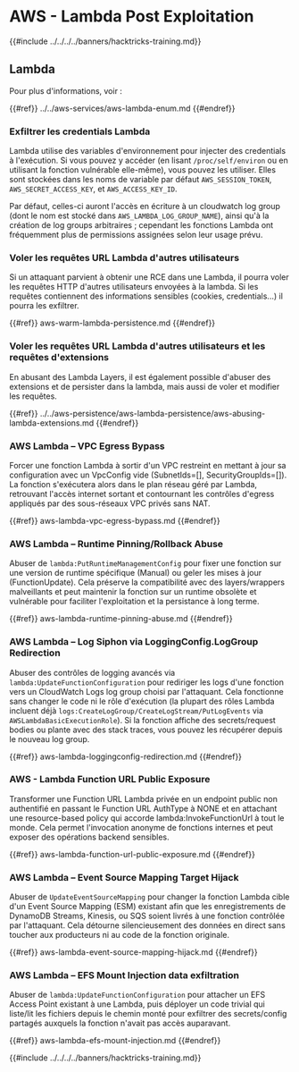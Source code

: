 # AWS - Lambda Post Exploitation

{{#include ../../../../banners/hacktricks-training.md}}

## Lambda

Pour plus d'informations, voir :

{{#ref}}
../../aws-services/aws-lambda-enum.md
{{#endref}}

### Exfiltrer les credentials Lambda

Lambda utilise des variables d'environnement pour injecter des credentials à l'exécution. Si vous pouvez y accéder (en lisant `/proc/self/environ` ou en utilisant la fonction vulnérable elle-même), vous pouvez les utiliser. Elles sont stockées dans les noms de variable par défaut `AWS_SESSION_TOKEN`, `AWS_SECRET_ACCESS_KEY`, et `AWS_ACCESS_KEY_ID`.

Par défaut, celles-ci auront l'accès en écriture à un cloudwatch log group (dont le nom est stocké dans `AWS_LAMBDA_LOG_GROUP_NAME`), ainsi qu'à la création de log groups arbitraires ; cependant les fonctions Lambda ont fréquemment plus de permissions assignées selon leur usage prévu.

### Voler les requêtes URL Lambda d'autres utilisateurs

Si un attaquant parvient à obtenir une RCE dans une Lambda, il pourra voler les requêtes HTTP d'autres utilisateurs envoyées à la lambda. Si les requêtes contiennent des informations sensibles (cookies, credentials...) il pourra les exfiltrer.

{{#ref}}
aws-warm-lambda-persistence.md
{{#endref}}

### Voler les requêtes URL Lambda d'autres utilisateurs et les requêtes d'extensions

En abusant des Lambda Layers, il est également possible d'abuser des extensions et de persister dans la lambda, mais aussi de voler et modifier les requêtes.

{{#ref}}
../../aws-persistence/aws-lambda-persistence/aws-abusing-lambda-extensions.md
{{#endref}}

### AWS Lambda – VPC Egress Bypass

Forcer une fonction Lambda à sortir d'un VPC restreint en mettant à jour sa configuration avec un VpcConfig vide (SubnetIds=[], SecurityGroupIds=[]). La fonction s'exécutera alors dans le plan réseau géré par Lambda, retrouvant l'accès internet sortant et contournant les contrôles d'egress appliqués par des sous-réseaux VPC privés sans NAT.

{{#ref}}
aws-lambda-vpc-egress-bypass.md
{{#endref}}

### AWS Lambda – Runtime Pinning/Rollback Abuse

Abuser de `lambda:PutRuntimeManagementConfig` pour fixer une fonction sur une version de runtime spécifique (Manual) ou geler les mises à jour (FunctionUpdate). Cela préserve la compatibilité avec des layers/wrappers malveillants et peut maintenir la fonction sur un runtime obsolète et vulnérable pour faciliter l'exploitation et la persistance à long terme.

{{#ref}}
aws-lambda-runtime-pinning-abuse.md
{{#endref}}

### AWS Lambda – Log Siphon via LoggingConfig.LogGroup Redirection

Abuser des contrôles de logging avancés via `lambda:UpdateFunctionConfiguration` pour rediriger les logs d'une fonction vers un CloudWatch Logs log group choisi par l'attaquant. Cela fonctionne sans changer le code ni le rôle d'exécution (la plupart des rôles Lambda incluent déjà `logs:CreateLogGroup/CreateLogStream/PutLogEvents` via `AWSLambdaBasicExecutionRole`). Si la fonction affiche des secrets/request bodies ou plante avec des stack traces, vous pouvez les récupérer depuis le nouveau log group.

{{#ref}}
aws-lambda-loggingconfig-redirection.md
{{#endref}}

### AWS - Lambda Function URL Public Exposure

Transformer une Function URL Lambda privée en un endpoint public non authentifié en passant le Function URL AuthType à NONE et en attachant une resource-based policy qui accorde lambda:InvokeFunctionUrl à tout le monde. Cela permet l'invocation anonyme de fonctions internes et peut exposer des opérations backend sensibles.

{{#ref}}
aws-lambda-function-url-public-exposure.md
{{#endref}}

### AWS Lambda – Event Source Mapping Target Hijack

Abuser de `UpdateEventSourceMapping` pour changer la fonction Lambda cible d'un Event Source Mapping (ESM) existant afin que les enregistrements de DynamoDB Streams, Kinesis, ou SQS soient livrés à une fonction contrôlée par l'attaquant. Cela détourne silencieusement des données en direct sans toucher aux producteurs ni au code de la fonction originale.

{{#ref}}
aws-lambda-event-source-mapping-hijack.md
{{#endref}}

### AWS Lambda – EFS Mount Injection data exfiltration

Abuser de `lambda:UpdateFunctionConfiguration` pour attacher un EFS Access Point existant à une Lambda, puis déployer un code trivial qui liste/lit les fichiers depuis le chemin monté pour exfiltrer des secrets/config partagés auxquels la fonction n'avait pas accès auparavant.

{{#ref}}
aws-lambda-efs-mount-injection.md
{{#endref}}



{{#include ../../../../banners/hacktricks-training.md}}
